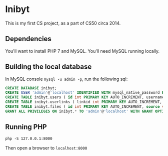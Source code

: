 # Inibyt

This is my first CS project, as a part of CS50 circa 2014.

## Dependencies

You'll want to install PHP 7 and MySQL. You'll need MySQL running locally.

## Building the local database

In MySQL console `mysql -u admin -p`, run the following sql:

```sql
CREATE DATABASE inibyt;
CREATE USER 'admin'@'localhost' IDENTIFIED WITH mysql_native_password BY 'password';
CREATE TABLE inibyt.users ( id int PRIMARY KEY AUTO_INCREMENT, username varchar(255), hash varchar(255), fixed varchar(255), abstract varchar(255) );
CREATE TABLE inibyt.userlinks ( linkid int PRIMARY KEY AUTO_INCREMENT, userid int, source varchar(255), type varchar(255), target varchar(255), weight int );
CREATE TABLE inibyt.files ( id int PRIMARY KEY AUTO_INCREMENT, source varchar(255), type varchar(255), target varchar(255), box varchar(255), weight int );
GRANT ALL PRIVILEGES ON inibyt.* TO 'admin'@'localhost' WITH GRANT OPTION;
```

## Running PHP

`php -S 127.0.0.1:8000`

Then open a browser to `localhost:8000`
